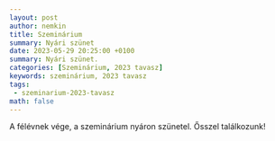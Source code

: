 ```yaml
---
layout: post
author: nemkin
title: Szeminárium
summary: Nyári szünet
date: 2023-05-29 20:25:00 +0100
summary: Nyári szünet.
categories: [Szeminárium, 2023 tavasz]
keywords: szeminárium, 2023 tavasz
tags:
 - szeminarium-2023-tavasz
math: false
---
```


A félévnek vége, a szeminárium nyáron szünetel. Ősszel találkozunk!
